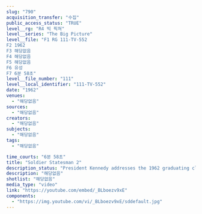 ```yaml
---
slug: "790"
acquisition_transfer: "수집"
public_access_status: "TRUE"
level__rg: "R4 빅 픽쳐"
level__series: "The Big Picture"
level__file: "F1 RG 111-TV-552
F2 1962
F3 해당없음
F4 해당없음
F5 해당없음
F6 유성
F7 6분 58초"
level__file_number: "111"
level__local_identifier: "111-TV-552"
date: "1962"
venues: 
  - "해당없음"
sources: 
  - "해당없음"
creators: 
  - "해당없음"
subjects: 
  - "해당없음"
tags: 
  - "해당없음"

time_courts: "6분 58초"
title: "Soldier Statesman 2"
description_status: "President Kennedy addresses the 1962 graduating class at West Point and emphasizes the dual role they must perform as officers and statesmen representing America abroad."
description: "해당없음"
shotlist: "해당없음"
media_type: "video"
link: "https://youtube.com/embed/_BLboezv9xE"
components: 
  - "https://img.youtube.com/vi/_BLboezv9xE/sddefault.jpg"
---
```

